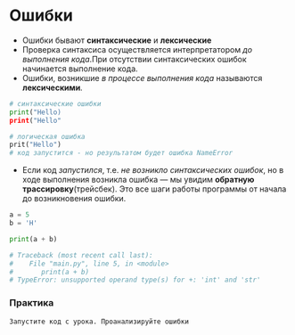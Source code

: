 # Ошибки

* Ошибки бывают **синтаксические** и **лексические**
* Проверка синтаксиса осуществляется интерпретатором _до выполнения кода_.При отсутствии синтаксических ошибок начинается выполнение кода.
* Ошибки, возникшие _в процессе выполнения кода_ называются **лексическими**.

```python
# синтаксические ошибки
print("Hello)
print("Hello"
```

```python
# логическая ошибка
prit("Hello")
# код запустится - но результатом будет ошибка NameError
```

* Если код _запустился_, т.е. _не возникло синтаксических ошибок_, но в ходе выполнения возникла ошибка &mdash; мы увидим **обратную трассировку**(трейсбек). Это все шаги работы программы от начала до возникновения ошибки.

```python
a = 5
b = 'H'

print(a + b)

# Traceback (most recent call last):
#	 File "main.py", line 5, in <module>
#	 	print(a + b)
# TypeError: unsupported operand type(s) for +: 'int' and 'str'
```

### Практика

```
Запустите код с урока. Проанализируйте ошибки
```
